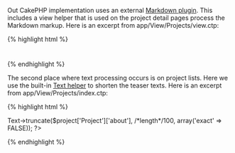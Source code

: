 Out CakePHP implementation uses an external [Markdown plugin](https://github.com/Hyra/markdown). This includes a view helper that is used on the project detail pages process the Markdown markup. Here is an excerpt from app/View/Projects/view.ctp:

{% highlight html %}
<div class="span4">
    <h1 class="title-content"><?php echo $project['Project']['title']; ?></h1>
    <div class="about-content"><?php echo Markdown($project['Project']['about']); ?></div>
</div>
{% endhighlight %}

The second place where text processing occurs is on project lists. Here we use the built-in [Text helper](http://book.cakephp.org/2.0/en/core-libraries/helpers/text.html) to shorten the teaser texts. Here is an excerpt from app/View/Projects/index.ctp:

{% highlight html %}
<p class="about"><?php echo $this->Text->truncate($project['Project']['about'], /*length*/100, array('exact' => FALSE)); ?></p>
{% endhighlight %}
